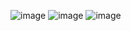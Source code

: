 ![image](https://github.com/user-attachments/assets/cae71f7d-58e4-4d7b-8adc-55931b89b2e8)
![image](https://github.com/user-attachments/assets/7b094c80-7405-4e0b-b167-b8c4c16207d9)
![image](https://github.com/user-attachments/assets/75a1927d-8bc8-4120-9cdf-2ff8f835c595)


